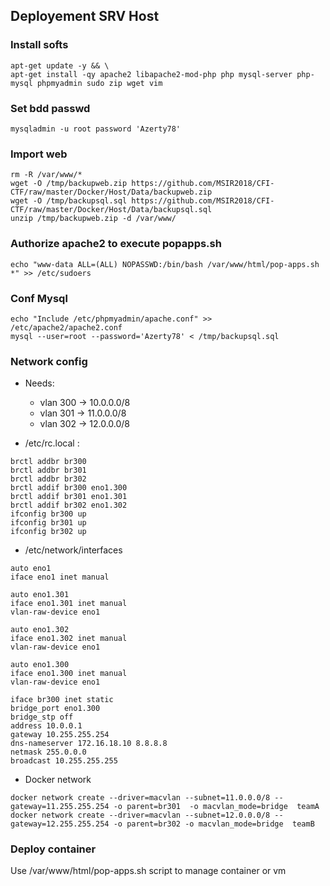 ## Deployement SRV Host

### Install softs
```
apt-get update -y && \
apt-get install -qy apache2 libapache2-mod-php php mysql-server php-mysql phpmyadmin sudo zip wget vim
```

### Set bdd passwd
```
mysqladmin -u root password 'Azerty78'
```

### Import web
```
rm -R /var/www/*
wget -O /tmp/backupweb.zip https://github.com/MSIR2018/CFI-CTF/raw/master/Docker/Host/Data/backupweb.zip
wget -O /tmp/backupsql.sql https://github.com/MSIR2018/CFI-CTF/raw/master/Docker/Host/Data/backupsql.sql
unzip /tmp/backupweb.zip -d /var/www/
```

### Authorize apache2 to execute popapps.sh
```
echo "www-data ALL=(ALL) NOPASSWD:/bin/bash /var/www/html/pop-apps.sh *" >> /etc/sudoers
```

### Conf Mysql
```
echo "Include /etc/phpmyadmin/apache.conf" >> /etc/apache2/apache2.conf
mysql --user=root --password='Azerty78' < /tmp/backupsql.sql
```

### Network config
- Needs:
  - vlan 300 -> 10.0.0.0/8
  - vlan 301 -> 11.0.0.0/8
  - vlan 302 -> 12.0.0.0/8
  
- /etc/rc.local :
```
brctl addbr br300
brctl addbr br301
brctl addbr br302
brctl addif br300 eno1.300
brctl addif br301 eno1.301
brctl addif br302 eno1.302
ifconfig br300 up
ifconfig br301 up
ifconfig br302 up
```

- /etc/network/interfaces
```
auto eno1
iface eno1 inet manual

auto eno1.301
iface eno1.301 inet manual
vlan-raw-device eno1

auto eno1.302
iface eno1.302 inet manual
vlan-raw-device eno1

auto eno1.300
iface eno1.300 inet manual
vlan-raw-device eno1

iface br300 inet static
bridge_port eno1.300
bridge_stp off
address 10.0.0.1
gateway 10.255.255.254
dns-nameserver 172.16.18.10 8.8.8.8
netmask 255.0.0.0
broadcast 10.255.255.255
```

- Docker network
```
docker network create --driver=macvlan --subnet=11.0.0.0/8 --gateway=11.255.255.254 -o parent=br301  -o macvlan_mode=bridge  teamA
docker network create --driver=macvlan --subnet=12.0.0.0/8 --gateway=12.255.255.254 -o parent=br302 -o macvlan_mode=bridge  teamB
```

### Deploy container
Use /var/www/html/pop-apps.sh script to manage container or vm

